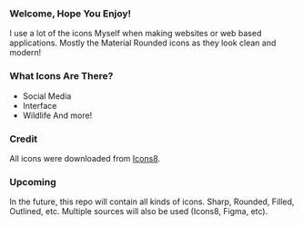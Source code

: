 ### Welcome, Hope You Enjoy!
I use a lot of the icons Myself when making websites or web based applications. Mostly the Material Rounded icons as they look clean and modern!

### What Icons Are There?
- Social Media
- Interface
- Wildlife
  And more!

### Credit
All icons were downloaded from [Icons8](https://icons8.com).

### Upcoming
In the future, this repo will contain all kinds of icons. Sharp, Rounded, Filled, Outlined, etc. Multiple sources will also be used (Icons8, Figma, etc).
